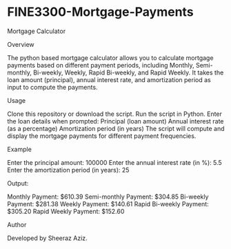 # FINE3300-Mortgage-Payments
Mortgage Calculator

Overview

The python based mortgage calculator allows you to calculate mortgage payments based on different payment periods, including Monthly, Semi-monthly, Bi-weekly, Weekly, Rapid Bi-weekly, and Rapid Weekly. It takes the loan amount (principal), annual interest rate, and amortization period as input to compute the payments.

Usage

Clone this repository or download the script.
Run the script in Python.
Enter the loan details when prompted:
Principal (loan amount)
Annual interest rate (as a percentage)
Amortization period (in years)
The script will compute and display the mortgage payments for different payment frequencies.

Example

Enter the principal amount: 100000
Enter the annual interest rate (in %): 5.5
Enter the amortization period (in years): 25

Output:

Monthly Payment: $610.39
Semi-monthly Payment: $304.85
Bi-weekly Payment: $281.38
Weekly Payment: $140.61
Rapid Bi-weekly Payment: $305.20
Rapid Weekly Payment: $152.60

Author

Developed by Sheeraz Aziz.
